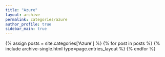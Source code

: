 ```yaml
---
title: "Azure"
layout: archive
permalink: categories/azure
author_profile: true
sidebar_main: true
---
```


{% assign posts = site.categories['Azure'] %}
{% for post in posts %} {% include archive-single.html type=page.entries_layout %} {% endfor %}